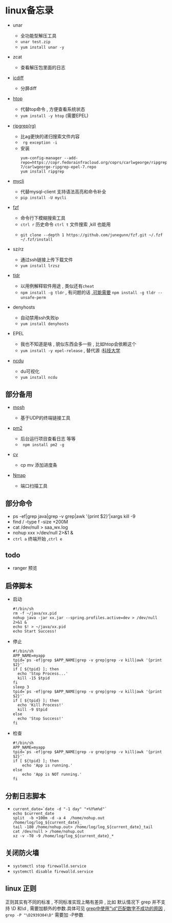 # linux备忘录
* unar
  * 全功能型解压工具
  * `unar test.zip`
  * `yum install unar -y`
* zcat
  
  * 查看解压包里面的日志
* [icdiff](https://github.com/jeffkaufman/icdiff)
  
  * 分屏diff
* [htop](http://hisham.hm/htop/)
  * 代替top命令 , 方便查看系统状态
  * `yum install -y htop` (需要EPEL)
* [ripgrep(rg)](https://github.com/BurntSushi/ripgrep)
  * 比ag更快的递归搜索文件内容
  * ` rg exception -i`
  * 安装
    ```shell
    yum-config-manager --add-repo=https://copr.fedorainfracloud.org/coprs/carlwgeorge/ripgrep/repo/epel-7/carlwgeorge-ripgrep-epel-7.repo
    yum install ripgrep
    ```
* [mycli](https://github.com/dbcli/mycli)
  * 代替mysql-client 支持语法高亮和命令补全
  * `pip install -U mycli`
* [fzf](https://github.com/junegunn/fzf)
  * 命令行下模糊搜索工具
  * `ctrl r` 历史命令 `ctrl t` 文件搜索 ,kill 也能用
  * 
    ```shell
    git clone --depth 1 https://github.com/junegunn/fzf.git ~/.fzf
    ~/.fzf/install
    ```
* sz/rz
  * 通过ssh链接上传下载文件
  * `yum install lrzsz`
* [tldr](https://github.com/tldr-pages/tldr)
  * 以用例解释软件用途 , 类似还有`cheat`
  * `npm install -g tldr` , 有问题的话 ,[可能需要](https://github.com/tldr-pages/tldr-node-client#npm-install--g-tldr-throws-an-error) `npm install -g tldr --unsafe-perm`
* denyhosts
  * 自动禁用ssh失败ip
  * `yum install denyhosts`
* EPEL
  * 我也不知道是啥 , 貌似东西会多一些 , 比如htop会依赖这个
  * `yum install -y epel-release` , 替代源 :[科技大学](http://mirrors.ustc.edu.cn/help/epel.html)
* [ncdu](https://dev.yorhel.nl/ncdu)
  * du可视化
  * `yum install ncdu`
## 部分备用 
* [mosh](https://mosh.org/#getting)
  * 基于UDP的终端链接工具
* [pm2](http://pm2.keymetrics.io/)
  * 后台运行项目查看日志 等等
  * ` npm install pm2 -g`
* [cv](https://github.com/Xfennec/progress)

  * cp mv 添加进度条
* [Nmap](https://nmap.org/)
  * 端口扫描工具
## 部分命令
* ps -ef|grep java|grep -v grep|awk '{print $2}'|xargs kill -9
* find / -type f -size +200M
* cat /dev/null > saa_wx.log
* nohup xxx  >/dev/null 2>&1  &
* `ctrl a` 终端开始 ,`ctrl e`

## todo

* ranger 预览

## 启停脚本
* 启动
  ```shell
  #!/bin/sh
  rm -f ~/java/xx.pid
  nohup java -jar xx.jar --spring.profiles.active=dev > /dev/null 2>&1 &
  echo $! > ~/java/xx.pid
  echo Start Success!
  ```

* 停止
  ```shell
  #!/bin/sh
  APP_NAME=myapp
  tpid=`ps -ef|grep $APP_NAME|grep -v grep|grep -v kill|awk '{print $2}'`
  if [ ${tpid} ]; then
    echo 'Stop Process...'
    kill -15 $tpid
  fi
  sleep 3
  tpid=`ps -ef|grep $APP_NAME|grep -v grep|grep -v kill|awk '{print $2}'`
  if [ ${tpid} ]; then
    echo 'Kill Process!'
    kill -9 $tpid
  else
    echo 'Stop Success!'
  fi
  ```

* 检查

  ```shell
  #!/bin/sh
  APP_NAME=myapp
  tpid=`ps -ef|grep $APP_NAME|grep -v grep|grep -v kill|awk '{print $2}'`
  if [ ${tpid} ]; then
      echo 'App is running.'
  else
      echo 'App is NOT running.'
  fi
  ```

## 分割日志脚本

* ```shell
  current_date=`date -d "-1 day" "+%Y%m%d"`
  echo $current_date
  split  -b +100m -d -a 4  /home/nohup.out  /home/log/log_${current_date}_
  tail -180 /home/nohup.out> /home/log/log_${current_date}_tail
  cat /dev/null > /home/nohup.out
  xz -v -T0 -9 /home/log/log_${current_date}_*
  ```

## 关闭防火墙

* `systemctl stop firewalld.service `
* `systemctl disable firewalld.service `

## linux 正则

正则其实有不同的标准 , 不同标准实现上略有差异 , 比如 默认情况下 grep 并不支持 \D 和\d , 需要加额外的参数.具体可见 [grep中使用"\d"匹配数字不成功的原因](https://blog.csdn.net/yufenghyc/article/details/51078107) , `grep -P "\D2939304\D"` 需要加 -P参数